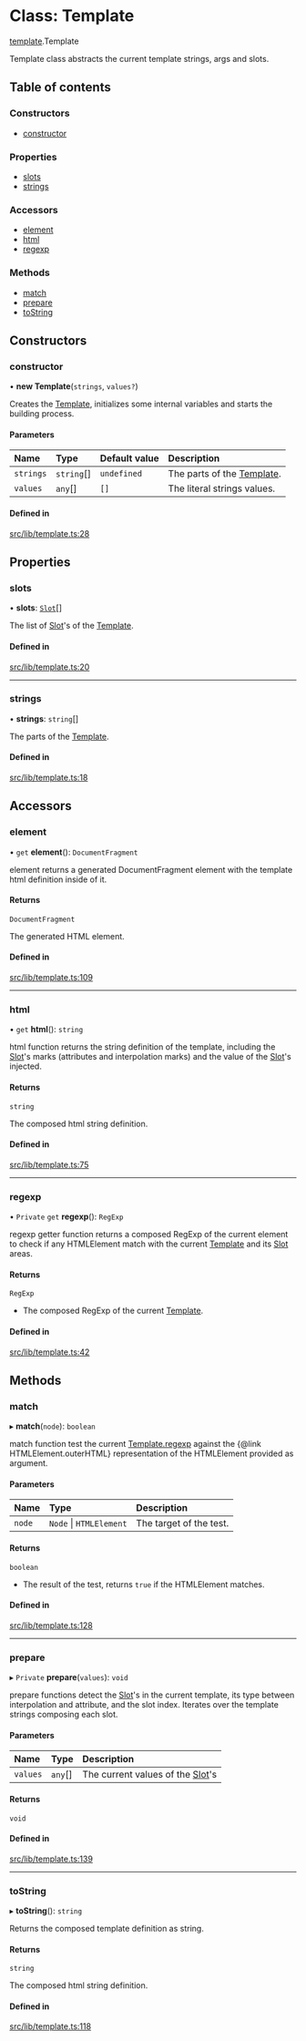 # Class: Template

[template](../modules/template.md).Template

Template class abstracts the current template strings, args and slots.

## Table of contents

### Constructors

- [constructor](template.Template.md#constructor)

### Properties

- [slots](template.Template.md#slots)
- [strings](template.Template.md#strings)

### Accessors

- [element](template.Template.md#element)
- [html](template.Template.md#html)
- [regexp](template.Template.md#regexp)

### Methods

- [match](template.Template.md#match)
- [prepare](template.Template.md#prepare)
- [toString](template.Template.md#tostring)

## Constructors

### constructor

• **new Template**(`strings`, `values?`)

Creates the [Template](template.Template.md), initializes some internal variables and
starts the building process.

#### Parameters

| Name | Type | Default value | Description |
| :------ | :------ | :------ | :------ |
| `strings` | `string`[] | `undefined` | The parts of the [Template](template.Template.md). |
| `values` | `any`[] | `[]` | The literal strings values. |

#### Defined in

[src/lib/template.ts:28](https://github.com/elementumjs/template/blob/ef55a53/src/lib/template.ts#L28)

## Properties

### slots

• **slots**: [`Slot`](slot.Slot.md)[]

The list of [Slot](slot.Slot.md)'s of the [Template](template.Template.md).

#### Defined in

[src/lib/template.ts:20](https://github.com/elementumjs/template/blob/ef55a53/src/lib/template.ts#L20)

___

### strings

• **strings**: `string`[]

The parts of the [Template](template.Template.md).

#### Defined in

[src/lib/template.ts:18](https://github.com/elementumjs/template/blob/ef55a53/src/lib/template.ts#L18)

## Accessors

### element

• `get` **element**(): `DocumentFragment`

element returns a generated DocumentFragment element with the template
html definition inside of it.

#### Returns

`DocumentFragment`

The generated HTML element.

#### Defined in

[src/lib/template.ts:109](https://github.com/elementumjs/template/blob/ef55a53/src/lib/template.ts#L109)

___

### html

• `get` **html**(): `string`

html function returns the string definition of the template, including
the [Slot](slot.Slot.md)'s marks (attributes and interpolation marks) and the
value of the [Slot](slot.Slot.md)'s injected.

#### Returns

`string`

The composed html string definition.

#### Defined in

[src/lib/template.ts:75](https://github.com/elementumjs/template/blob/ef55a53/src/lib/template.ts#L75)

___

### regexp

• `Private` `get` **regexp**(): `RegExp`

regexp getter function returns a composed RegExp of the current element
to check if any HTMLElement match with the current [Template](template.Template.md) and
its [Slot](slot.Slot.md) areas.

#### Returns

`RegExp`

- The composed RegExp of the current
[Template](template.Template.md).

#### Defined in

[src/lib/template.ts:42](https://github.com/elementumjs/template/blob/ef55a53/src/lib/template.ts#L42)

## Methods

### match

▸ **match**(`node`): `boolean`

match function test the current [Template.regexp](template.Template.md#regexp) against the
{@link HTMLElement.outerHTML} representation of the HTMLElement
provided as argument.

#### Parameters

| Name | Type | Description |
| :------ | :------ | :------ |
| `node` | `Node` \| `HTMLElement` | The target of the test. |

#### Returns

`boolean`

- The result of the test, returns `true` if the
HTMLElement matches.

#### Defined in

[src/lib/template.ts:128](https://github.com/elementumjs/template/blob/ef55a53/src/lib/template.ts#L128)

___

### prepare

▸ `Private` **prepare**(`values`): `void`

prepare functions detect the [Slot](slot.Slot.md)'s in the current template, its
type between interpolation and attribute, and the slot index. Iterates
over the template strings composing each slot.

#### Parameters

| Name | Type | Description |
| :------ | :------ | :------ |
| `values` | `any`[] | The current values of the [Slot](slot.Slot.md)'s |

#### Returns

`void`

#### Defined in

[src/lib/template.ts:139](https://github.com/elementumjs/template/blob/ef55a53/src/lib/template.ts#L139)

___

### toString

▸ **toString**(): `string`

Returns the composed template definition as string.

#### Returns

`string`

The composed html string definition.

#### Defined in

[src/lib/template.ts:118](https://github.com/elementumjs/template/blob/ef55a53/src/lib/template.ts#L118)
